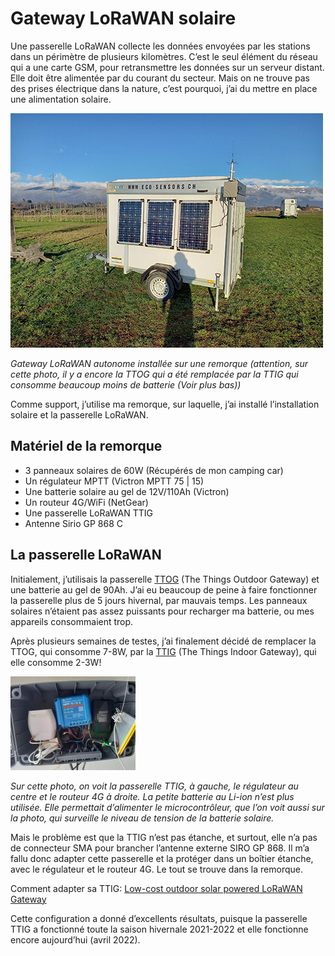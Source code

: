 # Gateway LoRaWAN solaire

Une passerelle LoRaWAN collecte les données envoyées par les stations dans un périmètre de plusieurs kilomètres. C’est le seul élément du réseau qui a une carte GSM, pour retransmettre les données sur un serveur distant. Elle doit être alimentée par du courant du secteur. Mais on ne trouve pas des prises électrique dans la nature, c’est pourquoi, j’ai du mettre en place une alimentation solaire.

![Gateway LoRaWAN solaire](Assets/images/remorque-solaire.jpg "Gateway LoRaWAN solaire")

*Gateway LoRaWAN autonome installée sur une remorque (attention, sur cette photo, il y a encore la TTOG qui a été remplacée par la TTIG qui consomme beaucoup moins de batterie (Voir plus bas))*

Comme support, j’utilise ma remorque, sur laquelle, j’ai installé l’installation solaire et la passerelle LoRaWAN.

## Matériel de la remorque

* 3 panneaux solaires de 60W (Récupérés de mon camping car)
* Un régulateur MPTT (Victron MPTT 75 | 15)
* Une batterie solaire au gel de 12V/110Ah (Victron)
* Un routeur 4G/WiFi (NetGear)
* Une passerelle LoRaWAN TTIG
* Antenne Sirio GP 868 C


## La passerelle LoRaWAN

Initialement, j’utilisais la passerelle [TTOG](https://www.thethingsnetwork.org/docs/gateways/thethingsoutdoor/) (The Things Outdoor Gateway) et une batterie au gel de 90Ah. J’ai eu beaucoup de peine à faire fonctionner la passerelle plus de 5 jours hivernal, par mauvais temps. Les panneaux solaires n’étaient pas assez puissants pour recharger ma batterie, ou mes appareils consommaient trop.

Après plusieurs semaines de testes, j’ai finalement décidé de remplacer la TTOG, qui consomme 7-8W, par la [TTIG](https://www.thethingsindustries.com/docs/gateways/models/thethingsindoorgateway/) (The Things Indoor Gateway), qui elle consomme 2-3W!

![TTIG](Assets/images/ttig-box.jpg "TTIG")

*Sur cette photo, on voit la passerelle TTIG, à gauche, le régulateur au centre et le routeur 4G à droite. La petite batterie au Li-ion n’est plus utilisée. Elle permettait d’alimenter le microcontrôleur, que l’on voit aussi sur la photo, qui surveille le niveau de tension de la batterie solaire.*

Mais le problème est que la TTIG n’est pas étanche, et surtout, elle n’a pas de connecteur SMA pour brancher l’antenne externe SIRO GP 868. Il m’a fallu donc adapter cette passerelle et la protéger dans un boîtier étanche, avec le régulateur et le routeur 4G. Le tout se trouve dans la remorque.

Comment adapter sa TTIG: [Low-cost outdoor solar powered LoRaWAN Gateway](https://www.disk91.com/2020/technology/lora/low-cost-outdoor-solar-powered-lorawan-gateway/)

Cette configuration a donné d’excellents résultats, puisque la passerelle TTIG a fonctionné toute la saison hivernale 2021-2022 et elle fonctionne encore aujourd’hui (avril 2022).
